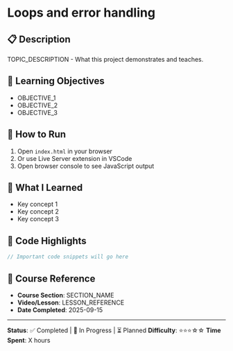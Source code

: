 # Loops and error handling

## 📋 Description
TOPIC_DESCRIPTION - What this project demonstrates and teaches.

## 🎯 Learning Objectives
- OBJECTIVE_1
- OBJECTIVE_2  
- OBJECTIVE_3

## 🚀 How to Run
1. Open `index.html` in your browser
2. Or use Live Server extension in VSCode
3. Open browser console to see JavaScript output

## 📝 What I Learned
- Key concept 1
- Key concept 2
- Key concept 3

## 🧠 Code Highlights
```javascript
// Important code snippets will go here
```

## 🔗 Course Reference
- **Course Section**: SECTION_NAME
- **Video/Lesson**: LESSON_REFERENCE  
- **Date Completed**: 2025-09-15

---
**Status**: ✅ Completed | 🔄 In Progress | ⏳ Planned
**Difficulty**: ⭐⭐⭐☆☆
**Time Spent**: X hours